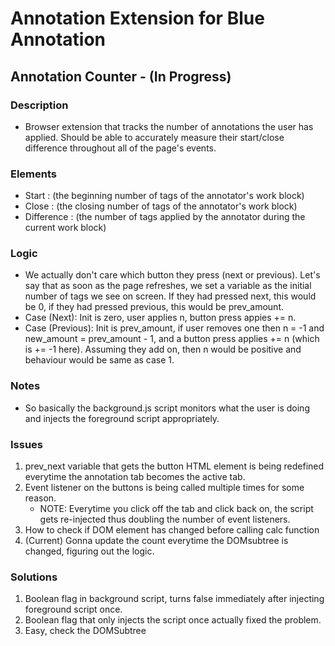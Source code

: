 # Annotation Extension for Blue Annotation
## Annotation Counter - (In Progress)

### Description
- Browser extension that tracks the number of annotations the user has applied. Should be able to accurately measure their start/close difference throughout all of the page's events.

### Elements
- Start : (the beginning number of tags of the annotator's work block)
- Close : (the closing number of tags of the annotator's work block) 
- Difference : (the number of tags applied by the annotator during the current work block)

### Logic
- We actually don't care which button they press (next or previous). Let's say that as soon as the page refreshes, we set a variable as the initial number of tags we see on screen. If they had pressed next, this would be 0, if they had pressed previous, this would be prev_amount. 
- Case (Next): Init is zero, user applies n, button press appies += n.
- Case (Previous): Init is prev_amount, if user removes one then n = -1 and new_amount = prev_amount - 1, and a button press applies += n (which is += -1 here). Assuming they add on, then n would be positive and behaviour would be same as case 1.

### Notes
- So basically the background.js script monitors what the user is doing and injects the foreground script appropriately.

### Issues 
1. prev_next variable that gets the button HTML element is being redefined everytime the annotation tab becomes the active tab.
2. Event listener on the buttons is being called multiple times for some reason.
    - NOTE: Everytime you click off the tab and click back on, the script gets re-injected thus doubling the number of event listeners.
3. How to check if DOM element has changed before calling calc function
4. (Current) Gonna update the count everytime the DOMsubtree is changed, figuring out the logic.

### Solutions
1. Boolean flag in background script, turns false immediately after injecting foreground script once.
2. Boolean flag that only injects the script once actually fixed the problem.
3. Easy, check the DOMSubtree
